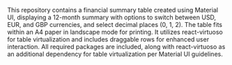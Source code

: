 This repository contains a financial summary table created using Material UI, displaying a 12-month summary with options to switch between USD, EUR, and GBP currencies, and select decimal places (0, 1, 2). The table fits within an A4 paper in landscape mode for printing. It utilizes react-virtuoso for table virtualization and includes draggable rows for enhanced user interaction. All required packages are included, along with react-virtuoso as an additional dependency for table virtualization per Material UI guidelines.
